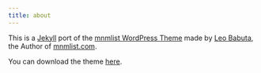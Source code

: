 ```yaml
---
title: about
---
```

This is a [Jekyll]  port of the [mnmlist WordPress Theme] made by [Leo Babuta], the Author of [mnmlist.com].

You can download the theme [here](https://github.com/bernikr/mnmlist-theme).

[Jekyll]: https://jekyllrb.com/
[mnmlist WordPress Theme]: http://mnmlist.com/theme/
[Leo Babuta]: http://leobabauta.com/
[mnmlist.com]: http://mnmlist.com/
